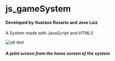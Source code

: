 # js_gameSystem
#### Developed by Gustavo Rosario and Jose Luiz
A System made with JavaScript and HTML5

![alt text](https://githuB.com/Gustavo-Rosario/js_gameSystem/raw/master/screen-user(1).png "Home screen")
##### A print screen from the home screen of the system
